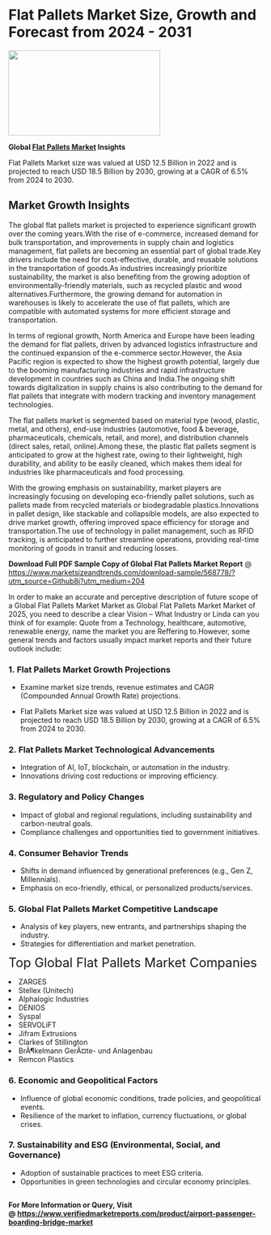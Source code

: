 <H1>Flat Pallets Market Size, Growth and Forecast from 2024 - 2031</H1><img class="aligncenter size-medium wp-image-584254" src="https://thirdeyenews.in/wp-content/uploads/2024/09/Global-Market-Research-300x168.jpeg" alt="" width="300" height="168" /><p><strong>Global&nbsp;<a href="https://www.marketsizeandtrends.com/download-sample/568778/?utm_source=Github8j?utm_medium=204">Flat Pallets Market</a> Insights</strong></p><p>Flat Pallets Market size was valued at USD 12.5 Billion in 2022 and is projected to reach USD 18.5 Billion by 2030, growing at a CAGR of 6.5% from 2024 to 2030.</p><p><h2>Market Growth Insights</h2> <p>The global flat pallets market is projected to experience significant growth over the coming years.With the rise of e-commerce, increased demand for bulk transportation, and improvements in supply chain and logistics management, flat pallets are becoming an essential part of global trade.Key drivers include the need for cost-effective, durable, and reusable solutions in the transportation of goods.As industries increasingly prioritize sustainability, the market is also benefiting from the growing adoption of environmentally-friendly materials, such as recycled plastic and wood alternatives.Furthermore, the growing demand for automation in warehouses is likely to accelerate the use of flat pallets, which are compatible with automated systems for more efficient storage and transportation.</p> <p>In terms of regional growth, North America and Europe have been leading the demand for flat pallets, driven by advanced logistics infrastructure and the continued expansion of the e-commerce sector.However, the Asia Pacific region is expected to show the highest growth potential, largely due to the booming manufacturing industries and rapid infrastructure development in countries such as China and India.The ongoing shift towards digitalization in supply chains is also contributing to the demand for flat pallets that integrate with modern tracking and inventory management technologies.</p> <p>The flat pallets market is segmented based on material type (wood, plastic, metal, and others), end-use industries (automotive, food & beverage, pharmaceuticals, chemicals, retail, and more), and distribution channels (direct sales, retail, online).Among these, the plastic flat pallets segment is anticipated to grow at the highest rate, owing to their lightweight, high durability, and ability to be easily cleaned, which makes them ideal for industries like pharmaceuticals and food processing.</p> <p>With the growing emphasis on sustainability, market players are increasingly focusing on developing eco-friendly pallet solutions, such as pallets made from recycled materials or biodegradable plastics.Innovations in pallet design, like stackable and collapsible models, are also expected to drive market growth, offering improved space efficiency for storage and transportation.The use of technology in pallet management, such as RFID tracking, is anticipated to further streamline operations, providing real-time monitoring of goods in transit and reducing losses.</p> <p><span class=""><strong>Download Full PDF Sample Copy of Global Flat Pallets Market Report</strong> @ <a href="https://www.marketsizeandtrends.com/download-sample/568778/?utm_source=Github8j?utm_medium=204" target="_blank">https://www.marketsizeandtrends.com/download-sample/568778/?utm_source=Github8j?utm_medium=204</a></span></p><p>In order to make an accurate and perceptive description of future scope of a Global&nbsp;Flat Pallets Market Market as Global&nbsp;Flat Pallets Market Market of 2025, you need to describe a clear Vision &ndash; What Industry or Linda can you think of for example: Quote from a Technology, healthcare, automotive, renewable energy, name the market you are Reffering to.However, some general trends and factors usually impact market reports and their future outlook include:</p><h3>1.&nbsp;<strong>Flat Pallets Market Growth Projections</strong></h3><ul><li>Examine market size trends, revenue estimates and CAGR (Compounded Annual Growth Rate) projections.</li><li><p>Flat Pallets Market size was valued at USD 12.5 Billion in 2022 and is projected to reach USD 18.5 Billion by 2030, growing at a CAGR of 6.5% from 2024 to 2030.</p></li></ul><h3>2.&nbsp;<strong>Flat Pallets Market Technological Advancements</strong></h3><ul><li>Integration of AI, IoT, blockchain, or automation in the industry.</li><li>Innovations driving cost reductions or improving efficiency.</li></ul><h3>3.&nbsp;<strong>Regulatory and Policy Changes</strong></h3><ul><li>Impact of global and regional regulations, including sustainability and carbon-neutral goals.</li><li>Compliance challenges and opportunities tied to government initiatives.</li></ul><h3>4.&nbsp;<strong>Consumer Behavior Trends</strong></h3><ul><li>Shifts in demand influenced by generational preferences (e.g., Gen Z, Millennials).</li><li>Emphasis on eco-friendly, ethical, or personalized products/services.</li></ul><h3>5.&nbsp;<strong>Global Flat Pallets Market Competitive Landscape</strong></h3><ul><li>Analysis of key players, new entrants, and partnerships shaping the industry.</li><li>Strategies for differentiation and market penetration.</li></ul><p data-pm-slice="1 1 []"><span style="color: inherit; font-family: inherit; font-size: 25px;">Top Global Flat Pallets Market Companies</span></p><div class="" data-test-id=""><p><li>ZARGES</li><li> Stellex (Unitech)</li><li> Alphalogic Industries</li><li> DENIOS</li><li> Syspal</li><li> SERVOLiFT</li><li> Jifram Extrusions</li><li> Clarkes of Stillington</li><li> BrÃ¶kelmann GerÃ¤te- und Anlagenbau</li><li> Remcon Plastics</li></p></div><h3>6.&nbsp;<strong>Economic and Geopolitical Factors</strong></h3><ul><li>Influence of global economic conditions, trade policies, and geopolitical events.</li><li>Resilience of the market to inflation, currency fluctuations, or global crises.</li></ul><h3>7.&nbsp;<strong>Sustainability and ESG (Environmental, Social, and Governance)</strong></h3><ul><li>Adoption of sustainable practices to meet ESG criteria.</li><li>Opportunities in green technologies and circular economy principles.</li></ul><h2><strong style="font-size: 14px;">For More Information or Query, Visit @&nbsp;</strong><a style="background-color: #ffffff; font-size: 14px;" href="https://www.marketsizeandtrends.com/report/flat-pallets-market/" target="_blank">https://www.verifiedmarketreports.com/product/airport-passenger-boarding-bridge-market</a></h2>